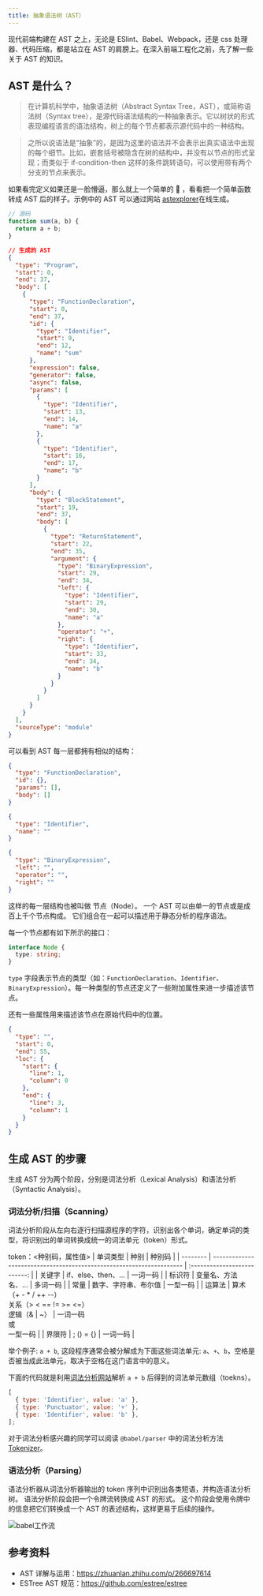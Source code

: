 ```yaml
---
title: 抽象语法树（AST）
---
```


现代前端构建在 AST 之上，无论是 ESlint、Babel、Webpack，还是 css 处理器、代码压缩，都是站立在 AST 的肩膀上。在深入前端工程化之前，先了解一些关于 AST 的知识。

## AST 是什么？

> 在计算机科学中，抽象语法树（Abstract Syntax Tree，AST），或简称语法树（Syntax tree），是源代码语法结构的一种抽象表示。它以树状的形式表现编程语言的语法结构，树上的每个节点都表示源代码中的一种结构。

> 之所以说语法是“抽象”的，是因为这里的语法并不会表示出真实语法中出现的每个细节。比如，嵌套括号被隐含在树的结构中，并没有以节点的形式呈现；而类似于 if-condition-then 这样的条件跳转语句，可以使用带有两个分支的节点来表示。

如果看完定义如果还是一脸懵逼，那么就上一个简单的 🌰 ，看看把一个简单函数转成 AST 后的样子。示例中的 AST 可以通过网站 [astexplorer](https://astexplorer.net/)在线生成。

```js
// 源码
function sum(a, b) {
  return a + b;
}
```

```json
// 生成的 AST
{
  "type": "Program",
  "start": 0,
  "end": 37,
  "body": [
    {
      "type": "FunctionDeclaration",
      "start": 0,
      "end": 37,
      "id": {
        "type": "Identifier",
        "start": 9,
        "end": 12,
        "name": "sum"
      },
      "expression": false,
      "generator": false,
      "async": false,
      "params": [
        {
          "type": "Identifier",
          "start": 13,
          "end": 14,
          "name": "a"
        },
        {
          "type": "Identifier",
          "start": 16,
          "end": 17,
          "name": "b"
        }
      ],
      "body": {
        "type": "BlockStatement",
        "start": 19,
        "end": 37,
        "body": [
          {
            "type": "ReturnStatement",
            "start": 22,
            "end": 35,
            "argument": {
              "type": "BinaryExpression",
              "start": 29,
              "end": 34,
              "left": {
                "type": "Identifier",
                "start": 29,
                "end": 30,
                "name": "a"
              },
              "operator": "+",
              "right": {
                "type": "Identifier",
                "start": 33,
                "end": 34,
                "name": "b"
              }
            }
          }
        ]
      }
    }
  ],
  "sourceType": "module"
}
```

可以看到 AST 每一层都拥有相似的结构：

```json
{
  "type": "FunctionDeclaration",
  "id": {},
  "params": [],
  "body": []
}
```

```json
{
  "type": "Identifier",
  "name": ""
}
```

```json
{
  "type": "BinaryExpression",
  "left": "",
  "operator": "",
  "right": ""
}
```

这样的每一层结构也被叫做 节点（Node）。 一个 AST 可以由单一的节点或是成百上千个节点构成。 它们组合在一起可以描述用于静态分析的程序语法。

每一个节点都有如下所示的接口：

```ts
interface Node {
  type: string;
}
```

`type` 字段表示节点的类型（如：`FunctionDeclaration`、`Identifier`、`BinaryExpression`）。每一种类型的节点还定义了一些附加属性来进一步描述该节点。

还有一些属性用来描述该节点在原始代码中的位置。

```json
{
  "type": "",
  "start": 0,
  "end": 55,
  "loc": {
    "start": {
      "line": 1,
      "column": 0
    },
    "end": {
      "line": 3,
      "column": 1
    }
  }
}
```

## 生成 AST 的步骤

生成 AST 分为两个阶段，分别是词法分析（Lexical Analysis）和语法分析（Syntactic Analysis）。

### 词法分析/扫描（Scanning）

词法分析阶段从左向右逐行扫描源程序的字符，识别出各个单词，确定单词的类型，将识别出的单词转换成统一的词法单元（token）形式。

token：<种别码，属性值>
| 单词类型 | 种别 | 种别码 |
| -------- | -------------------------------------------------------------------- | :--------------------------: |
| 关键字 | if、else、then、... | 一词一码 |
| 标识符 | 变量名、方法名、... | 多词一码 |
| 常量 | 数字、字符串、布尔值 | 一型一码 |
| 运算法 | 算术（+ - \* / ++ --）<br> 关系（> < == != >= <=）<br>逻辑（& \| ~） | 一词一码 <br>或<br> 一型一码 |
| 界限符 | ; () = {} | 一词一码 |

举个例子: `a + b`, 这段程序通常会被分解成为下面这些词法单元: `a`、`+`、`b`，空格是否被当成此法单元，取决于空格在这门语言中的意义。

下面的代码就是利用[词法分析网站](https://esprima.org/demo/parse.html)解析 `a + b` 后得到的词法单元数组（toekns）。

```js
[
  { type: 'Identifier', value: 'a' },
  { type: 'Punctuator', value: '+' },
  { type: 'Identifier', value: 'b' },
];
```

对于词法分析感兴趣的同学可以阅读 `@babel/parser` 中的词法分析方法 [Tokenizer](https://github.com/babel/babel/blob/master/packages/babel-parser/src/tokenizer/index.js)。

### 语法分析（Parsing）

语法分析器从词法分析器输出的 token 序列中识别出各类短语，并构造语法分析树。
语法分析阶段会把一个令牌流转换成 AST 的形式。 这个阶段会使用令牌中的信息把它们转换成一个 AST 的表述结构，这样更易于后续的操作。

![babel工作流](/images/babel/babel.jpeg)

## 参考资料

- AST 详解与运用：https://zhuanlan.zhihu.com/p/266697614
- ESTree AST 规范：https://github.com/estree/estree
